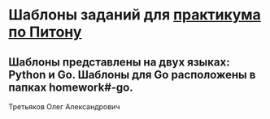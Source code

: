 # Шаблоны заданий для [практикума по Питону](https://github.com/Dementiy/Dementiy.github.io)

## Шаблоны представлены на двух языках: Python и Go. Шаблоны для Go расположены в папках homework#-go.

Третьяков Олег Александрович
